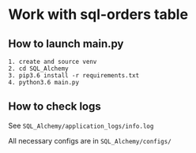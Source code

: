 # Work with sql-orders table

## How to launch main.py
```
1. create and source venv
2. cd SQL_Alchemy
3. pip3.6 install -r requirements.txt
4. python3.6 main.py
```

## How to check logs
See `SQL_Alchemy/application_logs/info.log`

All necessary configs are in `SQL_Alchemy/configs/`